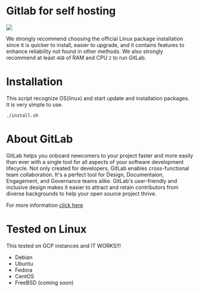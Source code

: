 # Gitlab for self hosting

![](https://about.gitlab.com/images/press/logo/wm.svg)

We strongly recommend choosing the official Linux package installation since it is quicker to install,
easier to upgrade, and it contains features to enhance reliability not found in other methods.
We also strongly recommend at least `4GB` of RAM and CPU `2` to run GitLab.

# Installation

This script recognize OS(linux) and start update and installation packages. It is very simple to use.

```
./install.sh
```

# About GitLab
GitLab helps you onboard newcomers to your project faster and more easily than ever with a single tool
for all aspects of your software development lifecycle.
Not only created for developers, GitLab enables cross-functional team collaboration.
It's a perfect tool for Design, Documentaion, Engagement, and Governance teams alike.
GitLab's user-friendly and inclusive design makes it easier to attract and retain contributors from
diverse backgrounds to help your open source project thrive.

For more information [click here](https://about.gitlab.com/solutions/open-source/)

# Tested on Linux

This tested on GCP instances and IT WORKS!!!

- Debian
- Ubuntu
- Fedora
- CentOS
- FreeBSD (coming soon)
